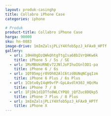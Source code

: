 ```yaml
---
layout: produk-casinghp
title: Collabro iPhone Case
categories: iphone

# Produk
product-title: Collabro iPhone Case
harga: 90000
sku: hn-0883
image-drive: 1mImZalsjPLiY4Xfob5pzJ_kFAx0_HPTf
gallery:
  - url: 10H40gDzQWkQhtgTtgIsa68bIVrQHKw6k
    title: iPhone 5 / 5s / SE
  - url: 1MsMBUkURNEv72JNlJoFIhuIGnlOD1-pa
    title: iPhone 6 / 6s
  - url: 1QT05mpjr0VOh02AlC6tzd0UNqNCgqIzm
    title: iPhone 6 Plus / 6s Plus
  - url: 1Cbtx0yI4qH9vfP-GpLAvdlH30J_HQcMa
    title: iPhone 7 / 8
  - url: 1FjDk1d1DTfo8WLCYPQO_jQfZuc8DQkp5
    title: iPhone 7 Plus / 8 Plus
  - url: 1mImZalsjPLiY4Xfob5pzJ_kFAx0_HPTf
    title: iPhone X
---
```

